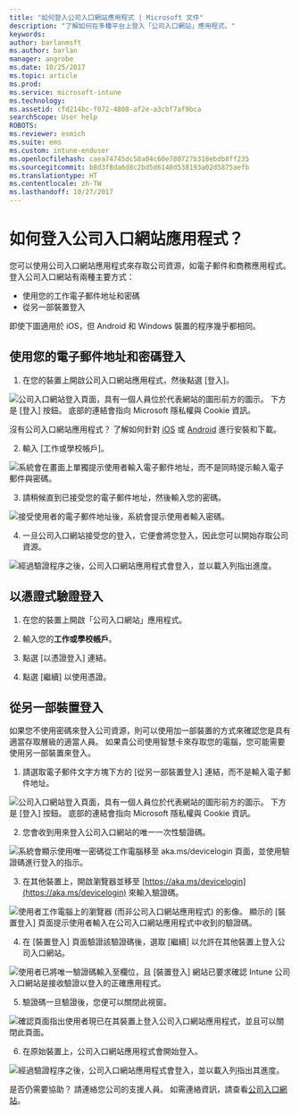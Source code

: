 ```yaml
---
title: "如何登入公司入口網站應用程式 | Microsoft 文件"
description: "了解如何在多種平台上登入「公司入口網站」應用程式。"
keywords: 
author: barlanmsft
ms.author: barlan
manager: angrobe
ms.date: 10/25/2017
ms.topic: article
ms.prod: 
ms.service: microsoft-intune
ms.technology: 
ms.assetid: cfd214bc-f072-4808-af2e-a3cbf7af9bca
searchScope: User help
ROBOTS: 
ms.reviewer: esmich
ms.suite: ems
ms.custom: intune-enduser
ms.openlocfilehash: caea74745dc58a04c60e780727b318ebdb8ff235
ms.sourcegitcommit: b8d3f8da6d8c2bd5d6140d538193a02d5875aefb
ms.translationtype: HT
ms.contentlocale: zh-TW
ms.lasthandoff: 10/27/2017
---
```

# <a name="how-do-i-sign-in-to-the-company-portal-app---user-story-1132123--"></a>如何登入公司入口網站應用程式？ <!--User Story 1132123-->

您可以使用公司入口網站應用程式來存取公司資源，如電子郵件和商務應用程式。 登入公司入口網站有兩種主要方式：

* 使用您的工作電子郵件地址和密碼
* 從另一部裝置登入

即使下圖適用於 iOS，但 Android 和 Windows 裝置的程序幾乎都相同。

## <a name="signing-in-with-your-email-address-and-password"></a>使用您的電子郵件地址和密碼登入

1. 在您的裝置上開啟公司入口網站應用程式，然後點選 [登入]。

  ![公司入口網站登入頁面，具有一個人員位於代表網站的圖形前方的圖示。 下方是 [登入] 按鈕。 底部的連結會指向 Microsoft 隱私權與 Cookie 資訊。](/intune/media/cp_ios_aad_signin_after_1704_001.png)

  沒有公司入口網站應用程式？ 了解如何針對 [iOS](install-and-sign-in-to-the-intune-company-portal-app-ios.md) 或 [Android](install-the-company-portal-app-android.md) 進行安裝和下載。

2. 輸入 [工作或學校帳戶]。

  ![系統會在畫面上單獨提示使用者輸入電子郵件地址，而不是同時提示輸入電子郵件與密碼。](/intune/media/cp_ios_aad_signin_after_1704_002.png)

3. 請稍候直到已接受您的電子郵件地址，然後輸入您的密碼。

  ![接受使用者的電子郵件地址後，系統會提示使用者輸入密碼。](/intune/media/cp_ios_aad_signin_after_1704_003.png)

4. 一旦公司入口網站接受您的登入，它便會將您登入，因此您可以開始存取公司資源。   

  ![經過驗證程序之後，公司入口網站應用程式會登入，並以載入列指出進度。](/intune/media/cp_ios_aad_signin_from_another_device_after_1704_007.png)

## <a name="signing-in-with-certificate-based-authentication"></a>以憑證式驗證登入

1.  在您的裝置上開啟「公司入口網站」應用程式。

2.  輸入您的**工作或學校帳戶**。

3.  點選 [以憑證登入] 連結。

4.  點選 [繼續] 以使用憑證。

## <a name="signing-in-from-another-device"></a>從另一部裝置登入

如果您不使用密碼來登入公司資源，則可以使用加一部裝置的方式來確認您是具有適當存取層級的適當人員。 如果貴公司使用智慧卡來存取您的電腦，您可能需要使用另一部裝置來登入。

1. 請選取電子郵件文字方塊下方的 [從另一部裝置登入] 連結，而不是輸入電子郵件地址。

  ![公司入口網站登入頁面，具有一個人員位於代表網站的圖形前方的圖示。 下方是 [登入] 按鈕。 底部的連結會指向 Microsoft 隱私權與 Cookie 資訊。](/intune/media/cp_ios_aad_signin_from_another_device_after_1704_001.png)

2. 您會收到用來登入公司入口網站的唯一一次性驗證碼。

  ![系統會顯示使用唯一密碼從工作電腦移至 aka.ms/devicelogin 頁面，並使用驗證碼進行登入的指示。](/intune/media/cp_ios_aad_signin_from_another_device_after_1704_003.png)

3. 在其他裝置上，開啟瀏覽器並移至 [https://aka.ms/devicelogin](https://aka.ms/devicelogin) 來輸入驗證碼。

  ![使用者工作電腦上的瀏覽器 (而非公司入口網站應用程式) 的影像。 顯示的 [裝置登入] 頁面提示使用者輸入在公司入口網站應用程式中收到的驗證碼。](/intune/media/cp_ios_aad_signin_from_another_device_after_1704_004.png)

4. 在 [裝置登入] 頁面驗證該驗證碼後，選取 [繼續] 以允許在其他裝置上登入公司入口網站。

  ![使用者已將唯一驗證碼輸入至欄位，且 [裝置登入] 網站已要求確認 Intune 公司入口網站是接收驗證以登入的正確應用程式。](/intune/media/cp_ios_aad_signin_from_another_device_after_1704_005.png)

5. 驗證碼一旦驗證後，您便可以關閉此視窗。

  ![確認頁面指出使用者現已在其裝置上登入公司入口網站應用程式，並且可以關閉此頁面。](/intune/media/cp_ios_aad_signin_from_another_device_after_1704_006.png)

6. 在原始裝置上，公司入口網站應用程式會開始登入。

  ![經過驗證程序之後，公司入口網站應用程式會登入，並以載入列指出其進度。](/intune/media/cp_ios_aad_signin_from_another_device_after_1704_007.png)

是否仍需要協助？ 請連絡您公司的支援人員。 如需連絡資訊，請查看[公司入口網站](https://portal.manage.microsoft.com)。
